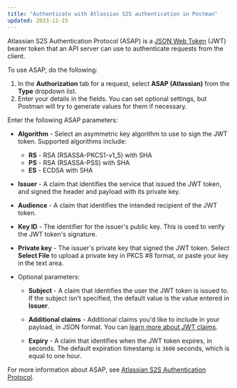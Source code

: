 ```yaml
---
title: "Authenticate with Atlassian S2S authentication in Postman"
updated: 2023-11-15
---
```


Atlassian S2S Authentication Protocol (ASAP) is a [JSON Web Token](https://datatracker.ietf.org/doc/html/rfc7519) (JWT) bearer token that an API server can use to authenticate requests from the client.

To use ASAP, do the following:

1. In the __Authorization__ tab for a request, select __ASAP (Atlassian)__ from the __Type__ dropdown list.
1. Enter your details in the fields. You can set optional settings, but Postman will try to generate values for them if necessary.

Enter the following ASAP parameters:

* **Algorithm** - Select an asymmetric key algorithm to use to sign the JWT token. Supported algorithms include:<!-- A header parameter used to sign the JWT token. Select an asymmetric key algorithm. Supported algorithms include: -->

    * **RS** - RSA (RSASSA-PKCS1-v1_5) with SHA
    * **PS** - RSA (RSASSA-PSS) with SHA
    * **ES** - ECDSA with SHA

* **Issuer** - A claim that identifies the service that issued the JWT token, and signed the header and payload with its private key.

* **Audience** - A claim that identifies the intended recipient of the JWT token.

* **Key ID** - The identifier for the issuer's public key. This is used to verify the JWT token's signature.<!-- A header parameter that identifies the public key used to verify the JWT token. -->

* **Private key** - The issuer's private key that signed the JWT token. Select **Select File** to upload a private key in PKCS #8 format, or paste your key in the text area.

* Optional parameters:

    * **Subject** - A claim that identifies the user the JWT token is issued to. If the subject isn't specified, the default value is the value entered in **Issuer**.

    * **Additional claims** - Additional claims you'd like to include in your payload, in JSON format. You can [learn more about JWT claims](https://datatracker.ietf.org/doc/html/rfc7519#section-4).

    * **Expiry** - A claim that identifies when the JWT token expires, in seconds. The default expiration timestamp is `3600` seconds, which is equal to one hour.

For more information about ASAP, see [Atlassian S2S Authentication Protocol](https://s2sauth.bitbucket.io/).
